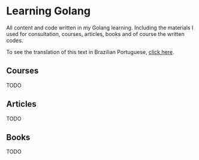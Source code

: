 # Learning Golang
All content and code written in my Golang learning.  Including the materials I used for consultation, courses, articles, books and of course the written codes.

To see the translation of this text in Brazilian Portuguese, [click here](README_PT_BR.md).

## Courses

TODO

## Articles

TODO

## Books

TODO
